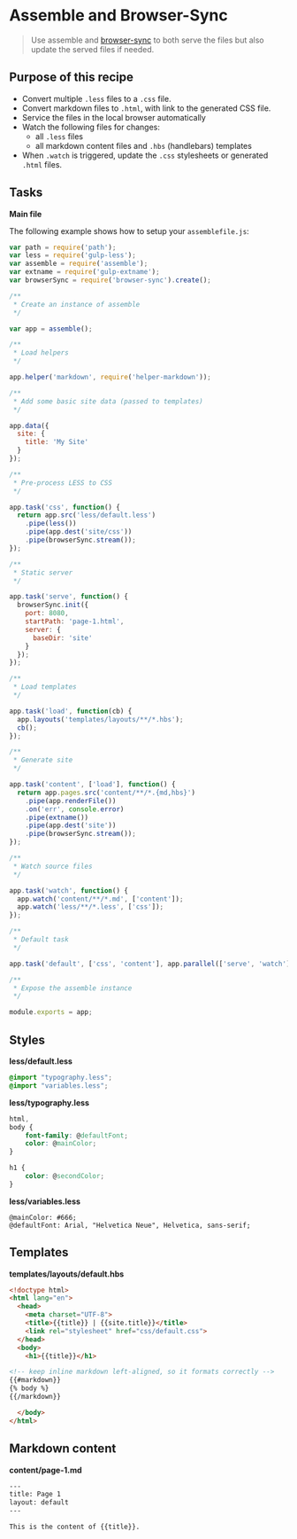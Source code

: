 # Assemble and Browser-Sync

> Use assemble and [browser-sync](https://www.browsersync.io/) to both serve the files but also update the served files if needed.

## Purpose of this recipe

* Convert multiple `.less` files to a `.css` file.
* Convert markdown files to `.html`, with link to the generated CSS file.
* Service the files in the local browser automatically
* Watch the following files for changes:
	- all `.less` files 
	- all markdown content files and `.hbs` (handlebars) templates 
* When `.watch` is triggered, update the `.css` stylesheets or generated `.html` files.

## Tasks

**Main file**

The following example shows how to setup your `assemblefile.js`:

```js
var path = require('path');
var less = require('gulp-less');
var assemble = require('assemble');
var extname = require('gulp-extname');
var browserSync = require('browser-sync').create();

/**
 * Create an instance of assemble
 */

var app = assemble();

/**
 * Load helpers
 */

app.helper('markdown', require('helper-markdown'));

/**
 * Add some basic site data (passed to templates)
 */

app.data({
  site: {
    title: 'My Site'
  }
});

/**
 * Pre-process LESS to CSS
 */

app.task('css', function() {
  return app.src('less/default.less')
    .pipe(less())
    .pipe(app.dest('site/css'))
    .pipe(browserSync.stream());
});

/**
 * Static server
 */

app.task('serve', function() {
  browserSync.init({
    port: 8080,
    startPath: 'page-1.html',
    server: {
      baseDir: 'site'
    }
  });
});

/**
 * Load templates
 */

app.task('load', function(cb) {
  app.layouts('templates/layouts/**/*.hbs');
  cb();
});

/**
 * Generate site
 */

app.task('content', ['load'], function() {  
  return app.pages.src('content/**/*.{md,hbs}')
    .pipe(app.renderFile())
    .on('err', console.error)
    .pipe(extname())
    .pipe(app.dest('site'))
    .pipe(browserSync.stream());
});

/**
 * Watch source files
 */

app.task('watch', function() {
  app.watch('content/**/*.md', ['content']);
  app.watch('less/**/*.less', ['css']);
});

/**
 * Default task
 */

app.task('default', ['css', 'content'], app.parallel(['serve', 'watch']));

/**
 * Expose the assemble instance
 */

module.exports = app;
```

## Styles

**less/default.less**

```css
@import "typography.less";
@import "variables.less";
```

**less/typography.less**

```css
html, 
body {
	font-family: @defaultFont;
	color: @mainColor;
}

h1 {
	color: @secondColor;
}
```

**less/variables.less**

```less
@mainColor: #666;
@defaultFont: Arial, "Helvetica Neue", Helvetica, sans-serif;
```

## Templates

**templates/layouts/default.hbs**

```html
<!doctype html>
<html lang="en">
  <head>
  	<meta charset="UTF-8">
  	<title>{{title}} | {{site.title}}</title>
  	<link rel="stylesheet" href="css/default.css">
  </head>
  <body>
    <h1>{{title}}</h1>

<!-- keep inline markdown left-aligned, so it formats correctly -->
{{#markdown}}
{% body %}
{{/markdown}}

  </body>
</html>
```

## Markdown content

**content/page-1.md**

```html
---
title: Page 1
layout: default
---

This is the content of {{title}}.
```
